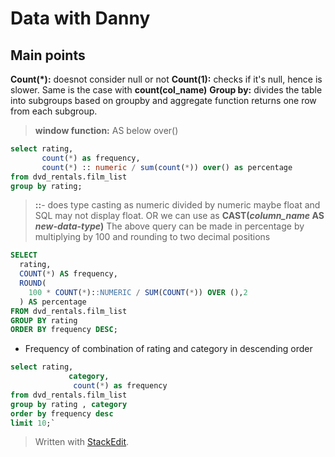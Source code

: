 ﻿# Data with Danny #
##  Main points
**Count(*):** doesnot consider null or not
**Count(1):** checks if it's null, hence is slower. Same is the case with **count(col_name)**
**Group by:** divides the table into subgroups based on groupby and aggregate function returns one row from each subgroup.
>**window function:**  AS below over()
>
```sql
select rating, 
       count(*) as frequency,
       count(*) :: numeric / sum(count(*)) over() as percentage
from dvd_rentals.film_list 
group by rating;
```
>**::**- does type casting as numeric divided by numeric maybe float and SQL may not display float. OR we can use as **CAST(_column_name_   AS     _new-data-type_)**
The above query can be made in percentage by multiplying by 100 and rounding to two decimal positions
```sql
SELECT
  rating,
  COUNT(*) AS frequency,
  ROUND(
    100 * COUNT(*)::NUMERIC / SUM(COUNT(*)) OVER (),2
  ) AS percentage
FROM dvd_rentals.film_list
GROUP BY rating
ORDER BY frequency DESC;
```


- Frequency of combination of rating and category in descending order

```sql
select rating,
             category,
              count(*) as frequency
from dvd_rentals.film_list
group by rating , category
order by frequency desc
limit 10;`
```





> Written with [StackEdit](https://stackedit.io/).
